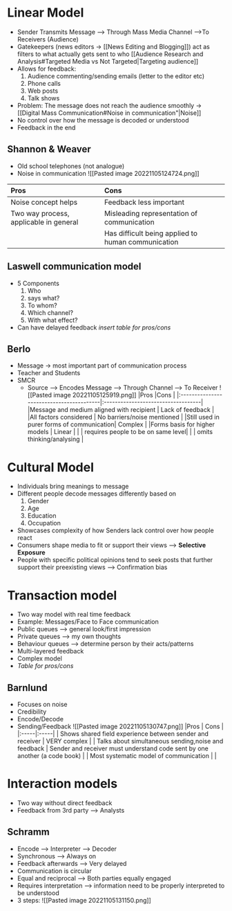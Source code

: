 # Linear Model
- Sender Transmits Message –> Through Mass Media Channel –>To Receivers (Audience)
- Gatekeepers (news editors -> [[News Editing and Blogging]]) act as filters to what actually gets sent to who [[Audience Research and Analysis#Targeted Media vs Not Targeted|Targeting audience]]
- Allows for feedback: 
  1. Audience commenting/sending emails (letter to the editor etc)
  2. Phone calls
  3. Web posts
  4. Talk shows
- Problem: The message does not reach the audience smoothly -> [[Digital Mass Communication#Noise in communication"|Noise]]
- No control over how the message is decoded or understood
- Feedback in the end
## Shannon & Weaver 
   - Old school telephones (not analogue)
   - Noise in communication
   ![[Pasted image 20221105124724.png]]
   
|Pros                                   | Cons                                              |
|:--------------------------------------|:--------------------------------------------------|
|Noise concept helps                    | Feedback less important                           |
|Two way process, applicable in general | Misleading representation of communication        |
|                                       | Has difficult being applied to human communication|

## Laswell communication model
- 5 Components
   1. Who 
   2. says what?
   3. To whom?
   4. Which channel?
   5. With what effect?
- Can have delayed feedback
*insert table for pros/cons*
## Berlo 
   - Message -> most important part of communication process
   - Teacher and Students
   - SMCR
	 - Source --> Encodes Message --> Through Channel --> To Receiver
	 ![[Pasted image 20221105125919.png]]
|Pros                                      |Cons                                |
|:-----------------------------------------|:-----------------------------------|
|Message and medium aligned with recipient | Lack of feedback                   |
|All factors considered                    | No barriers/noise mentioned        |
|Still used in purer forms of communication| Complex                            |
|Forms basis for higher models             | Linear                             |
|                                          | requires people to be on same level|
|                                          | omits thinking/analysing           |

# Cultural Model
- Individuals bring meanings to message
- Different people decode messages differently based on
  1. Gender
  2. Age
  3. Education
  4. Occupation
- Showcases complexity of how Senders lack control over how people react 
- Consumers shape media to fit or support their views –> **Selective Exposure**
- People with specific political opinions tend to seek posts that further support their preexisting views –> Confirmation bias



# Transaction model
- Two way model with real time feedback
- Example: Messages/Face to Face communication
- Public queues --> general look/first impression
- Private queues --> my own thoughts 
- Behaviour queues --> determine person by their acts/patterns
- Multi-layered feedback
- Complex model
- *Table for pros/cons*
## Barnlund
   - Focuses on noise
   - Credibility 
   - Encode/Decode
   - Sending/Feedback
   ![[Pasted image 20221105130747.png]]
|Pros      | Cons     |
|:-----|:-----|
| Shows shared field experience between sender and receiver | VERY complex     |
| Talks about simultaneous sending,noise and feedback       | Sender and receiver must understand code sent by one another (a code book)     |
| Most systematic model of communication                    |                    |

# Interaction models
- Two way without direct feedback
- Feedback from 3rd party --> Analysts 
## Schramm 
- Encode --> Interpreter --> Decoder
- Synchronous --> Always on 
- Feedback afterwards --> Very delayed
- Communication is circular
- Equal and reciprocal –> Both parties equally engaged
- Requires interpretation –> information need to be properly interpreted to be understood
- 3 steps:
![[Pasted image 20221105131150.png]]


